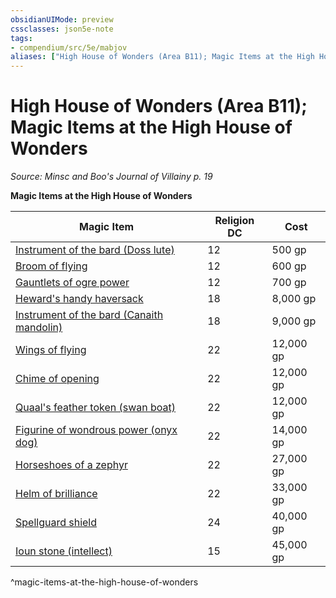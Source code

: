 ```yaml
---
obsidianUIMode: preview
cssclasses: json5e-note
tags:
- compendium/src/5e/mabjov
aliases: ["High House of Wonders (Area B11); Magic Items at the High House of Wonders"]
---
```

# High House of Wonders (Area B11); Magic Items at the High House of Wonders
*Source: Minsc and Boo's Journal of Villainy p. 19* 

**Magic Items at the High House of Wonders**

| Magic Item | Religion DC | Cost |
|------------|-------------|------|
| [Instrument of the bard (Doss lute)](Mechanics/items/instrument-of-the-bards-doss-lute.md) | 12 | 500 gp |
| [Broom of flying](Mechanics/items/broom-of-flying.md) | 12 | 600 gp |
| [Gauntlets of ogre power](Mechanics/items/gauntlets-of-ogre-power.md) | 12 | 700 gp |
| [Heward's handy haversack](Mechanics/items/hewards-handy-haversack.md) | 18 | 8,000 gp |
| [Instrument of the bard (Canaith mandolin)](Mechanics/items/instrument-of-the-bards-canaith-mandolin.md) | 18 | 9,000 gp |
| [Wings of flying](Mechanics/items/wings-of-flying.md) | 22 | 12,000 gp |
| [Chime of opening](Mechanics/items/chime-of-opening.md) | 22 | 12,000 gp |
| [Quaal's feather token (swan boat)](Mechanics/items/quaals-feather-token-swan-boat.md) | 22 | 12,000 gp |
| [Figurine of wondrous power (onyx dog)](Mechanics/items/figurine-of-wondrous-power-onyx-dog.md) | 22 | 14,000 gp |
| [Horseshoes of a zephyr](Mechanics/items/horseshoes-of-a-zephyr.md) | 22 | 27,000 gp |
| [Helm of brilliance](Mechanics/items/helm-of-brilliance.md) | 22 | 33,000 gp |
| [Spellguard shield](Mechanics/items/spellguard-shield.md) | 24 | 40,000 gp |
| [Ioun stone (intellect)](Mechanics/items/ioun-stone-intellect.md) | 15 | 45,000 gp |
^magic-items-at-the-high-house-of-wonders